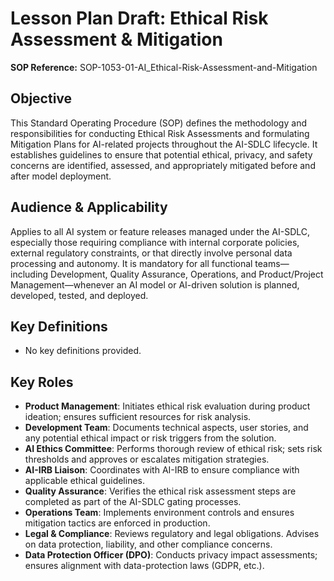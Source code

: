 # Lesson Plan Draft: Ethical Risk Assessment & Mitigation

**SOP Reference:** SOP-1053-01-AI_Ethical-Risk-Assessment-and-Mitigation

## Objective

This Standard Operating Procedure (SOP) defines the methodology and responsibilities for conducting Ethical Risk Assessments and formulating Mitigation Plans for AI-related projects throughout the AI-SDLC lifecycle. It establishes guidelines to ensure that potential ethical, privacy, and safety concerns are identified, assessed, and appropriately mitigated before and after model deployment.

## Audience & Applicability

Applies to all AI system or feature releases managed under the AI-SDLC, especially those requiring compliance with internal corporate policies, external regulatory constraints, or that directly involve personal data processing and autonomy. It is mandatory for all functional teams—including Development, Quality Assurance, Operations, and Product/Project Management—whenever an AI model or AI-driven solution is planned, developed, tested, and deployed.

## Key Definitions

- No key definitions provided.

## Key Roles

- **Product Management**: Initiates ethical risk evaluation during product ideation; ensures sufficient resources for risk analysis.
- **Development Team**: Documents technical aspects, user stories, and any potential ethical impact or risk triggers from the solution.
- **AI Ethics Committee**: Performs thorough review of ethical risk; sets risk thresholds and approves or escalates mitigation strategies.
- **AI-IRB Liaison**: Coordinates with AI-IRB to ensure compliance with applicable ethical guidelines.
- **Quality Assurance**: Verifies the ethical risk assessment steps are completed as part of the AI-SDLC gating processes.
- **Operations Team**: Implements environment controls and ensures mitigation tactics are enforced in production.
- **Legal & Compliance**: Reviews regulatory and legal obligations. Advises on data protection, liability, and other compliance concerns.
- **Data Protection Officer (DPO)**: Conducts privacy impact assessments; ensures alignment with data-protection laws (GDPR, etc.).

